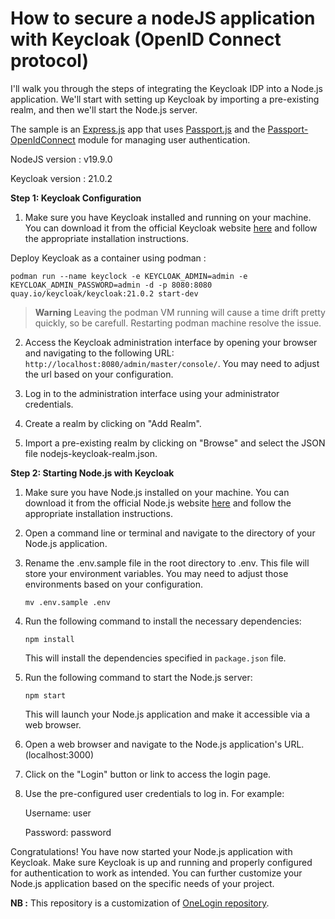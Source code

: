 # How to secure a nodeJS application with Keycloak (OpenID Connect protocol)

I'll walk you through the steps of integrating the Keycloak IDP into a Node.js application. 
We'll start with setting up Keycloak by importing a pre-existing realm, and then we'll start the Node.js server.

The sample is an [Express.js](https://expressjs.com/) app that uses
[Passport.js](http://www.passportjs.org/) and the [Passport-OpenIdConnect](https://github.com/jaredhanson/passport-openidconnect) module for managing user authentication.

NodeJS version : v19.9.0

Keycloak version : 21.0.2

**Step 1: Keycloak Configuration**

1. Make sure you have Keycloak installed and running on your machine. You can download it from the official Keycloak website [here](https://www.keycloak.org/downloads.html) and follow the appropriate installation instructions.

Deploy Keycloak as a container using podman :

```
podman run --name keyclock -e KEYCLOAK_ADMIN=admin -e KEYCLOAK_ADMIN_PASSWORD=admin -d -p 8080:8080 quay.io/keycloak/keycloak:21.0.2 start-dev
``` 
> **Warning**
> Leaving the podman VM running will cause a time drift pretty quickly, so be carefull. Restarting podman machine resolve the issue.

2. Access the Keycloak administration interface by opening your browser and navigating to the following URL: `http://localhost:8080/admin/master/console/`. You may need to adjust the url based on your configuration.

3. Log in to the administration interface using your administrator credentials.

4. Create a realm by clicking on "Add Realm".

5. Import a pre-existing realm by clicking on "Browse" and select the JSON file nodejs-keycloak-realm.json.

**Step 2: Starting Node.js with Keycloak**

1. Make sure you have Node.js installed on your machine. You can download it from the official Node.js website [here](https://nodejs.org) and follow the appropriate installation instructions.

2. Open a command line or terminal and navigate to the directory of your Node.js application.

3. Rename the .env.sample file in the root directory to .env. This file will store your environment variables. You may need to adjust those environments based on your configuration.

    ```
    mv .env.sample .env
    ```

4. Run the following command to install the necessary dependencies:

   ```
   npm install
   ```

   This will install the dependencies specified in `package.json` file.

5. Run the following command to start the Node.js server:

   ```
   npm start
   ```

   This will launch your Node.js application and make it accessible via a web browser.

6. Open a web browser and navigate to the Node.js application's URL. (localhost:3000)

7. Click on the "Login" button or link to access the login page.

8. Use the pre-configured user credentials to log in. For example:

    Username: user

    Password: password

Congratulations! You have now started your Node.js application with Keycloak. Make sure Keycloak is up and running and properly configured for authentication to work as intended. You can further customize your Node.js application based on the specific needs of your project.


**NB :** This repository is a customization of [OneLogin repository](https://github.com/onelogin/onelogin-oidc-node).
